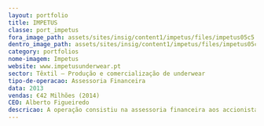 ```yaml
---
layout: portfolio
title: IMPETUS
classe: port_impetus
fora_image_path: assets/sites/insig/content1/impetus/files/impetus05c5.jpg
dentro_image_path: assets/sites/insig/content1/impetus/files/impetus05c5.png
category: portfolios
nome-imagem: Impetus
website: www.impetusunderwear.pt
sector: Têxtil – Produção e comercialização de underwear
tipo-de-operacao: Assessoria Financeira
data: 2013
vendas: €42 Milhões (2014)
CEO: Alberto Figueiredo
descricao: A operação consistiu na assessoria financeira aos accionistas na definição da estratégia de expansão.
---
```


